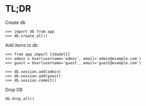 # TL;DR

Create db

```
>>> import db from app
>>> db.create_all()
```

Add items to db

```
>>> from app import {{model}}
>>> admin = User(username='admin', email='admin@example.com')
>>> guest = User(username='guest', email='guest@example.com')

>>> db.session.add(admin)
>>> db.session.add(guest)
>>> db.session.commit()
```

Drop DB

```
db.drop_all()
```
